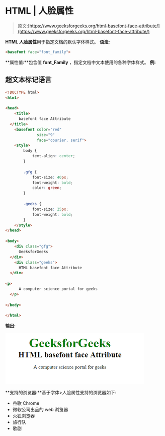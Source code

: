 # HTML | <basefont>人脸属性

> 原文:[https://www.geeksforgeeks.org/html-basefont-face-attribute/](https://www.geeksforgeeks.org/html-basefont-face-attribute/)

**HTML 人脸属性**用于指定文档的默认字体样式。
**语法:**

```html
<basefont face="font_family">
```

**属性值:**包含值 **font_Family** ，指定文档中文本使用的各种字体样式。
**例:**

## 超文本标记语言

```html
<!DOCTYPE html>
<html>

<head>
    <title>
      basefont face Attribute
  </title>
    <basefont color="red"
              size="9"
              face="courier, serif">
    <style>
        body {
            text-align: center;
        }

        .gfg {
            font-size: 40px;
            font-weight: bold;
            color: green;
        }

        .geeks {
            font-size: 25px;
            font-weight: bold;
        }
    </style>
</head>

<body>
    <div class="gfg">
      GeeksforGeeks
  </div>
    <div class="geeks">
      HTML basefont face Attribute
  </div>

<p>
      A computer science portal for geeks
  </p>

</body>

</html>
```

**输出:**

![](img/4eb6517ac7e6c2a1b905a6a7f658a95e.png)

**支持的浏览器:**基于字体>人脸属性支持的浏览器如下:

*   谷歌 Chrome
*   微软公司出品的 web 浏览器
*   火狐浏览器
*   旅行队
*   歌剧